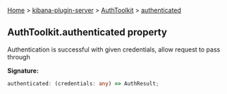 [Home](./index) &gt; [kibana-plugin-server](./kibana-plugin-server.md) &gt; [AuthToolkit](./kibana-plugin-server.authtoolkit.md) &gt; [authenticated](./kibana-plugin-server.authtoolkit.authenticated.md)

## AuthToolkit.authenticated property

Authentication is successful with given credentials, allow request to pass through

<b>Signature:</b>

```typescript
authenticated: (credentials: any) => AuthResult;
```
